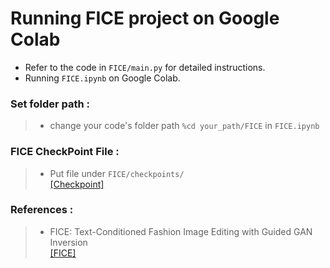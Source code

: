 # Running FICE project on Google Colab
* Refer to the code in `FICE/main.py` for detailed instructions.  
* Running `FICE.ipynb` on Google Colab.

### Set folder path :  
> * change your code's folder path `%cd your_path/FICE` in `FICE.ipynb`

### FICE CheckPoint File :  
> * Put file under `FICE/checkpoints/`  
>[[Checkpoint]](https://www.dropbox.com/s/qx9mag5hh7tleso/checkpoints.tar.xz?dl=1) 

### References :   
> * FICE: Text-Conditioned Fashion Image Editing with Guided GAN Inversion   
>[[FICE]](https://github.com/MartinPernus/FICE)
